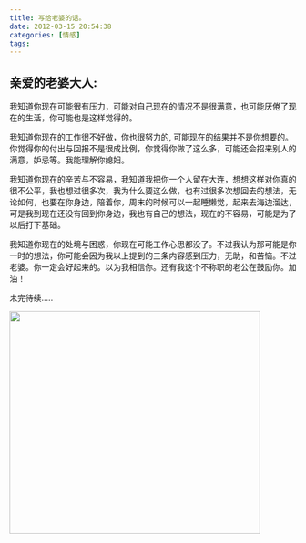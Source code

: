 ```yaml
---
title: 写给老婆的话。
date: 2012-03-15 20:54:38
categories: [情感]
tags: 
---
```

## 亲爱的老婆大人:
我知道你现在可能很有压力，可能对自己现在的情况不是很满意，也可能厌倦了现在的生活，你可能也是这样觉得的。

我知道你现在的工作很不好做，你也很努力的, 可能现在的结果并不是你想要的。你觉得你的付出与回报不是很成比例，你觉得你做了这么多，可能还会招来别人的满意，妒忌等。我能理解你媳妇。

我知道你现在的辛苦与不容易，我知道我把你一个人留在大连，想想这样对你真的很不公平，我也想过很多次，我为什么要这么做，也有过很多次想回去的想法，无论如何，也要在你身边，陪着你，周末的时候可以一起睡懒觉，起来去海边溜达，可是我到现在还没有回到你身边，我也有自己的想法，现在的不容易，可能是为了以后打下基础。

我知道你现在的处境与困惑，你现在可能工作心思都没了。不过我认为那可能是你一时的想法，你可能会因为我以上提到的三条内容感到压力，无助，和苦恼。不过老婆。你一定会好起来的。以为我相信你。还有我这个不称职的老公在鼓励你。加油！

未完待续.....

<img class="alignnone" title="love" src="http://farm8.staticflickr.com/7205/6984561905_c65bf755f0.jpg" alt="" width="440" height="390" />

